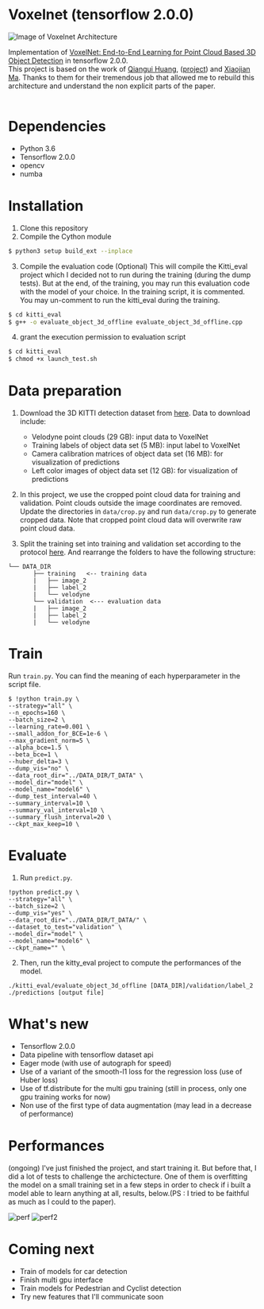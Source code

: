 # Voxelnet (tensorflow 2.0.0)
![Image of Voxelnet Architecture](https://github.com/steph1793/Voxelnet/blob/master/images/pre.png)

Implementation of [VoxelNet: End-to-End Learning for Point Cloud Based 3D Object Detection](https://arxiv.org/abs/1711.06396) in tensorflow 2.0.0. <br>
This project is based on the work of [Qiangui Huang](https://github.com/qianguih), ([project](https://github.com/qianguih/voxelnet)) and [Xiaojian Ma](https://github.com/jeasinema). Thanks to them for their tremendous job that allowed me to rebuild this architecture and understand the non explicit parts of the paper.<br><br>

# Dependencies
* Python 3.6
* Tensorflow 2.0.0
* opencv
* numba

# Installation
1. Clone this repository
2. Compile the Cython module
```bash
$ python3 setup build_ext --inplace
```
3. Compile the evaluation code (Optional)
This will compile the Kitti_eval project which I decided not to run during the training (during the dump tests). But at the end, of the training, you may run this evaluation code with the model of your choice. In the training script, it is commented. You may un-comment to run the kitti_eval during the training.
```bash
$ cd kitti_eval
$ g++ -o evaluate_object_3d_offline evaluate_object_3d_offline.cpp
```
4. grant the execution permission to evaluation script
```bash
$ cd kitti_eval
$ chmod +x launch_test.sh
```
# Data preparation
1. Download the 3D KITTI detection dataset from [here](http://www.cvlibs.net/datasets/kitti/eval_object.php?obj_benchmark=3d). Data to download include:
    * Velodyne point clouds (29 GB): input data to VoxelNet
    * Training labels of object data set (5 MB): input label to VoxelNet
    * Camera calibration matrices of object data set (16 MB): for visualization of predictions
    * Left color images of object data set (12 GB): for visualization of predictions

2. In this project, we use the cropped point cloud data for training and validation. Point clouds outside the image coordinates are removed. Update the directories in `data/crop.py` and run `data/crop.py` to generate cropped data. Note that cropped point cloud data will overwrite raw point cloud data.

2. Split the training set into training and validation set according to the protocol [here](https://xiaozhichen.github.io/files/mv3d/imagesets.tar.gz). And rearrange the folders to have the following structure:
```plain
└── DATA_DIR
       ├── training   <-- training data
       |   ├── image_2
       |   ├── label_2
       |   └── velodyne
       └── validation  <--- evaluation data
       |   ├── image_2
       |   ├── label_2
       |   └── velodyne
```

# Train

Run  `train.py`. You can find the meaning of each hyperparameter in the script file.
```
$ !python train.py \
--strategy="all" \
--n_epochs=160 \
--batch_size=2 \
--learning_rate=0.001 \
--small_addon_for_BCE=1e-6 \
--max_gradient_norm=5 \
--alpha_bce=1.5 \
--beta_bce=1 \
--huber_delta=3 \
--dump_vis="no" \
--data_root_dir="../DATA_DIR/T_DATA" \
--model_dir="model" \
--model_name="model6" \
--dump_test_interval=40 \
--summary_interval=10 \
--summary_val_interval=10 \
--summary_flush_interval=20 \
--ckpt_max_keep=10 \
```

# Evaluate
1. Run `predict.py`.

```
!python predict.py \
--strategy="all" \
--batch_size=2 \
--dump_vis="yes" \
--data_root_dir="../DATA_DIR/T_DATA/" \
--dataset_to_test="validation" \
--model_dir="model" \
--model_name="model6" \
--ckpt_name="" \
```

2. Then, run the kitty_eval project to compute the performances of the model.
```
./kitti_eval/evaluate_object_3d_offline [DATA_DIR]/validation/label_2 ./predictions [output file]
```

# What's new

* Tensorflow 2.0.0
* Data pipeline with tensorflow dataset api
* Eager mode (with use of autograph for speed)
* Use of a variant of the smooth-l1 loss for the regression loss (use of Huber loss)
* Use of tf.distribute for the multi gpu training (still in process, only one gpu training works for now)
* Non use of the first type of data augmentation (may lead in a decrease of performance)

# Performances
(ongoing)
I've just finished the project, and start training it. But before that, I did a lot of tests to challenge the archictecture. One of them is overfitting the model on a small training set in a few steps in order to check if i built a model able to learn anything at all, results, below.(PS : I tried to be faithful as much as I could to the paper). 

![perf](https://github.com/steph1793/Voxelnet/blob/master/images/Capture3.PNG)
![perf2](https://github.com/steph1793/Voxelnet/blob/master/images/Capture4.PNG)

# Coming next

* Train of models for car detection
* Finish multi gpu interface
* Train models for Pedestrian and Cyclist detection
* Try new features that I'll communicate soon

